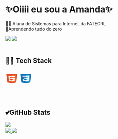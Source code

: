 <h1>✨Oiiii eu sou a Amanda✨</h1>   

👩‍🎓 Aluna de Sistemas para Internet da FATECRL <br>
📖Aprendendo tudo do zero
 

<a href="https://www.linkedin.com/in/souxmand" rel="nofollow"><img src="https://camo.githubusercontent.com/c00f87aeebbec37f3ee0857cc4c20b21fefde8a96caf4744383ebfe44a47fe3f/68747470733a2f2f696d672e736869656c64732e696f2f62616467652f2d4c696e6b6564496e2d2532333030373742353f7374796c653d666f722d7468652d6261646765266c6f676f3d6c696e6b6564696e266c6f676f436f6c6f723d7768697465" data-canonical-src="https://img.shields.io/badge/-LinkedIn-%230077B5?style=for-the-badge&amp;logo=linkedin&amp;logoColor=white" style="max-width: 100%;"></a>
<a href="https://instagram.com/_ugirl" rel="nofollow"><img src="https://camo.githubusercontent.com/acaa286597b43c96dc02b69b90de15a65c52063e31835b763a061cc815f64bac/68747470733a2f2f696d672e736869656c64732e696f2f62616467652f2d496e7374616772616d2d2532334534343035463f7374796c653d666f722d7468652d6261646765266c6f676f3d696e7374616772616d266c6f676f436f6c6f723d7768697465" data-canonical-src="https://img.shields.io/badge/-Instagram-%23E4405F?style=for-the-badge&amp;logo=instagram&amp;logoColor=white" style="max-width: 100%;"></a>
<br><br>
 <h2>👩‍💻 Tech Stack<h2>
 <div dir="auto">
  <a target="_blank" rel="noopener noreferrer nofollow" href="https://raw.githubusercontent.com/devicons/devicon/master/icons/html5/html5-original.svg"><img align="center" alt="HTML" height="30" width="40" src="https://raw.githubusercontent.com/devicons/devicon/master/icons/html5/html5-original.svg" style="max-width: 100%;"></a>
  <a target="_blank" rel="noopener noreferrer nofollow" href="https://raw.githubusercontent.com/devicons/devicon/master/icons/css3/css3-original.svg"><img align="center" alt="CSS" height="30" width="40" src="https://raw.githubusercontent.com/devicons/devicon/master/icons/css3/css3-original.svg" style="max-width: 100%;"></a>
</div>
 <br><br>
 <h2>💕GitHub Stats</h2> 
<div>
 <a href="https://github.com/souxmand"/>
 <img height="190em" src="https://github-readme-stats.vercel.app/api/top-langs/?username=souxmand&theme=monokai&hide_border=true&include_all_commits=true&count_private=true&layout=compact"/><br>
 <img height="190em" src="https://github-readme-stats.vercel.app/api?username=souxmand&show_icons=true&theme=monokai&hide_border=true&include_all_commits=true&count_private=true"/>
 <img height="190em" src="https://github-readme-streak-stats.herokuapp.com/?user=souxmand&theme=monokai&hide_border=true"/>
</div>
  
